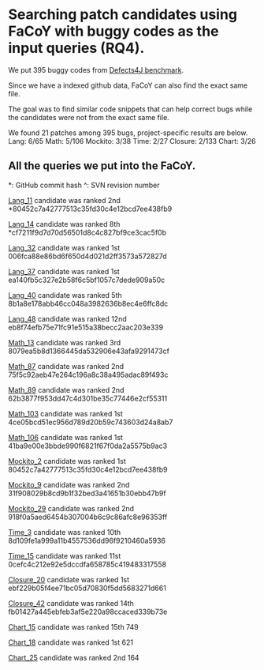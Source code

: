# Searching patch candidates using FaCoY with buggy codes as the input queries (RQ4).

We put 395 buggy codes from [Defects4J benchmark](https://github.com/rjust/defects4j).

Since we have a indexed github data, FaCoY can also find the exact same file. 

The goal was to find similar code snippets that can help correct bugs while the candidates were not from the exact same file. 

We found 21 patches among 395 bugs, project-specific results are below.
Lang: 6/65
Math: 5/106
Mockito: 3/38
Time: 2/27
Closure: 2/133
Chart: 3/26

## All the queries we put into the FaCoY.
*: GitHub commit hash
^: SVN revision number

[Lang_11](/evaluation/defects4J/snippets/Lang_11) candidate was ranked 2nd
*80452c7a42777513c35fd30c4e12bcd7ee438fb9

[Lang_14](/evaluation/defects4J/snippets/Lang_14) candidate was ranked 8th
*cf7211f9d7d70d56501d8c4c827bf9ce3cac5f0b

[Lang_32](/evaluation/defects4J/snippets/Lang_32) candidate was ranked 1st
006fca88e86bd6f650d4d021d2ff3573a572827d

[Lang_37](/evaluation/defects4J/snippets/Lang_37) candidate was ranked 1st
ea140fb5c327e2b58f6c5bf1057c7dede909a50c

[Lang_40](/evaluation/defects4J/snippets/Lang_40) candidate was ranked 5th
8b1a8e178abb46cc048a3982636b8ec4e6ffc8dc

[Lang_48](/evaluation/defects4J/snippets/Lang_48) candidate was ranked 12nd
eb8f74efb75e71fc91e515a38becc2aac203e339 

[Math_13](/evaluation/defects4J/snippets/Math_13) candidate was ranked 3rd
8079ea5b8d1366445da532906e43afa9291473cf

[Math_87](/evaluation/defects4J/snippets/Math_87) candidate was ranked 2nd
75f5c92aeb47e264c196a8c38a495adac89f493c 

[Math_89](/evaluation/defects4J/snippets/Math_89) candidate was ranked 2nd
62b3877f953dd47c4d301be35c77446e2cf55311 

[Math_103](/evaluation/defects4J/snippets/Math_103) candidate was ranked 1st
4ce05bcd51ec956d789d20b59c743603d24a8ab7

[Math_106](/evaluation/defects4J/snippets/Math_106) candidate was ranked 1st
41ba9e00e3bbde990f6821f67f0da2a5575b9ac3 

[Mockito_2](/evaluation/defects4J/snippets/Mockito_2) candidate was ranked 1st
80452c7a42777513c35fd30c4e12bcd7ee438fb9 

[Mockito_9](/evaluation/defects4J/snippets/Mockito_9) candidate was ranked 2nd
31f908029b8cd9b1f32bed3a41651b30ebb47b9f 

[Mockito_29](/evaluation/defects4J/snippets/Mockito_29) candidate was ranked 2nd
918f0a5aed6454b307004b6c9c86afc8e96353ff

[Time_3](/evaluation/defects4J/snippets/Time_3) candidate was ranked 10th
8d109fe1a999a11b4557536dd96f9210460a5936 

[Time_15](/evaluation/defects4J/snippets/Time_15) candidate was ranked 11st
0cefc4c212e92e5dccdfa658785c419483317558 

[Closure_20](/evaluation/defects4J/snippets/Closure_20) candidate was ranked 1st
ebf229b05f4ee71bc05d70830f5dd5683271d661 

[Closure_42](/evaluation/defects4J/snippets/Closure_42) candidate was ranked 14th
fb01427a445ebfeb3af5e220a98ccaced339b73e 

[Chart_15](/evaluation/defects4J/snippets/Chart_15) candidate was ranked 15th
749

[Chart_18](/evaluation/defects4J/snippets/Chart_18) candidate was ranked 1st
621

[Chart_25](/evaluation/defects4J/snippets/Chart_25) candidate was ranked 2nd
164
